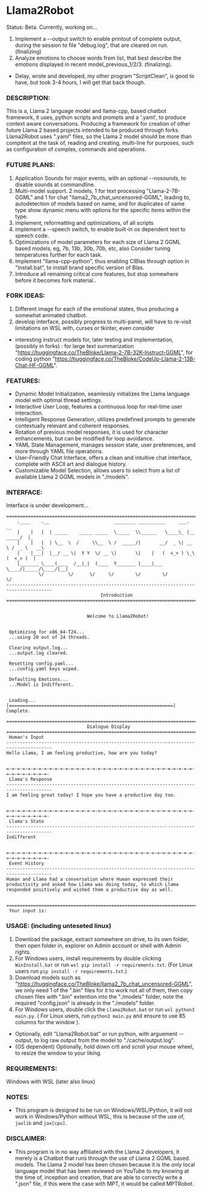 # Llama2Robot
Status: Beta. Currently, working on...
1) Implement  a --output switch to enable printout of complete output, during the session to file "debug.log", that are cleared on run. (finalizing)
2) Analyze emotions to choose words from list, that best describe the emotions displayed in recent model_previous_1/2/3. (finalizing).
* Delay, wrote and developed, my other program "ScriptClean", is good to have, but took 3-4 hours, I will get that back though.

### DESCRIPTION:
This is a, Llama 2 language model and llama-cpp, based chatbot framework, it uses, python scripts and prompts and a '.yaml', to produce context aware conversations. Producing a framework for creation of other future Llama 2 based projects intended to be produced through forks. Llama2Robot uses ".yaml" files, so the Llama 2 model should be more than compitent at the task of, reading and creating, multi-line for purposes, such as configuration of complex, commands and operations.

### FUTURE PLANS:
1) Application Sounds for major events, with an optional --nosounds, to disable sounds at commandline.
1) Multi-model support. 2 models, 1 for text processing "Llama-2-7B-GGML" and 1 for chat "llama2_7b_chat_uncensored-GGML", leading to, autodetection of models based on name, and for duplicates of same type show dynamic menu with options for the specific items within the type. 
1) implement, reformatting and optimizations, of all scripts
4) implement a --speech switch, to enable built-in os dependent text to speech code. 
4) Optimizations of model parameters for each size of Llama 2 GGML based models, eg, 7b, 13b, 30b, 70b, etc, also Consider tuning temperatures further for each task.
8) Implement "llama-cpp-python", thus enabling ClBlas through option in "Install.bat", to install brand specific version of Blas.
9) Introduce all remaining critical core features, but stop somewhere before it becomes fork material.. 

### FORK IDEAS:
1) Different image for each of the emotional states, thus producing a somewhat animated chatbot.
3) develop interface, possibly progress to multi-panel, will have to re-visit limitations on WSL with, curses or tkinter, even consider
* interesting instruct models for, later testing and implementation, (possibly in forks) : for large text summarization "https://huggingface.co/TheBloke/Llama-2-7B-32K-Instruct-GGML", for coding python "https://huggingface.co/TheBloke/CodeUp-Llama-2-13B-Chat-HF-GGML".

### FEATURES:
* Dynamic Model Initialization, seamlessly initializes the Llama language model with optimal thread settings.
* Interactive User Loop, features a continuous loop for real-time user interaction.
* Intelligent Response Generation, utilizes predefined prompts to generate contextually relevant and coherent responses.
* Rotation of previous model responses, it is used for character enhancements, but can be modified for loop avoidance.
* YAML State Management, manages session state, user preferences, and more through YAML file operations.
* User-Friendly Chat Interface, offers a clean and intuitive chat interface, complete with ASCII art and dialogue history.
* Customizable Model Selection, allows users to select from a list of available Llama 2 GGML models in "./models".


### INTERFACE:
Interface is under development...
```
=======================================================================================
    .____    .__                        ________ __________     ___.           __
    |    |   |  | _____    _____ _____  \_____  \\______   \____\_ |__   _____/  |_
    |    |   |  | \__  \  /     \\__  \ /  _____/|       __/  _ \| __ \ /  _ \   __\
    |    |___|  |__/ __ \|  Y Y  \/ __ \|       \|    |   (  <_> ) \_\ (  <_> )  |
    |_______ \____(____  /__|_|  (____  Y_______ |____|___ \____/|_____/\____/|__|
            \/         \/      \/     \/        \/        \/           \/
---------------------------------------------------------------------------------------
                                   Introduction
=======================================================================================


                              Welcome to Llama2Robot!


 Optimizing for x86_64-T24...
 ...using 20 out of 24 threads.

 Clearing output.log...
 ...output.log cleared.

 Resetting config.yaml...
 ...config.yaml keys wiped.

 Defaulting Emotions...
 ...Model is Indifferent.


 Loading... [=============================================================] Complete.

```
```
=======================================================================================
                              Dialogue Display
=======================================================================================
 Human's Input
---------------------------------------------------------------------------------------
Hello Llama, I am feeling productive, how are you today?


=-=-=-=-=-=-=-=-=-=-=-=-=-=-=-=-=-=-=-=-=-=-=-=-=-=-=-=-=-=-=-=-=-=-=-=-=-=-=-=-=-=-=-
 Llama's Response
---------------------------------------------------------------------------------------
I am feeling great today! I hope you have a productive day too.


=-=-=-=-=-=-=-=-=-=-=-=-=-=-=-=-=-=-=-=-=-=-=-=-=-=-=-=-=-=-=-=-=-=-=-=-=-=-=-=-=-=-=-
 Llama's State
---------------------------------------------------------------------------------------
Indifferent


=-=-=-=-=-=-=-=-=-=-=-=-=-=-=-=-=-=-=-=-=-=-=-=-=-=-=-=-=-=-=-=-=-=-=-=-=-=-=-=-=-=-=-
 Event History
---------------------------------------------------------------------------------------
Human and Llama had a conversation where Human expressed their productivity and asked how Llama was doing today, to which Llama responded positively and wished them a productive day as well.


=======================================================================================
 Your input is:

```

### USAGE: (including unteseted linux)
1) Download the package, extract somewhere on drive, to its own folder, then open folder in, explorer on Admin account or shell with Admin rights.
2) For Windows users, install requirements by double clicking `WinInstall.bat` or run `wsl pip install -r requirements.txt`. (For Linux users run `pip install -r requirements.txt`.)
2) Download models such as "https://huggingface.co/TheBloke/llama2_7b_chat_uncensored-GGML", we only need 1 of the ".bin" files for it to work not all of them, then copy chosen files with ".bin" extention into the "./models" folder, note the required "config.json" is already in the "./models" folder.
5) For Windows users, double click the `Llama2Robot.bat` or run `wsl python3 main.py`. ( For Linux users, run `python3 main.py` and ensure to use 85 columns for the window ). 
* Optionally, edit "Llama2Robot.bat" or run python, with arguement --output, to log raw output from the model to "./cache/output.log".
* (OS dependent) Optionally, hold down crtl and scroll your mouse wheel, to resize the window to your liking.

### REQUIREMENTS:
Windows with WSL (later also linux)

### NOTES:
* This program is designed to be run on Windows/WSL/Python, it will not work in Windows/Python without WSL, this is because of the use of, `jaxlib` and `jax[cpu]`. 

### DISCLAIMER:
* This program is in no way affiliated with the Llama 2 developers, it merely is a Chatbot that runs through the use of Llama 2 GGML based. models. The Llama 2 model has been chosen because it is the only local language model that has been reviewed on YouTube to my knowing at the time of, inception and creation, that are able to correctly write a ".json" file, if this were the case with MPT, it would be called MPTRobot. 
